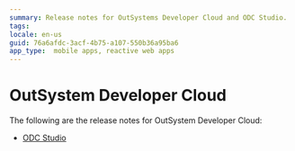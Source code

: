```yaml
---
summary: Release notes for OutSystems Developer Cloud and ODC Studio.
tags:
locale: en-us
guid: 76a6afdc-3acf-4b75-a107-550b36a95ba6
app_type:  mobile apps, reactive web apps
---
```


# OutSystem Developer Cloud

The following are the release notes for OutSystem Developer Cloud:

<!---
* [OutSystem Developer Cloud GA ring](ga/ga.md)
-->
* [ODC Studio](odc-studio/odc-studio.md)
